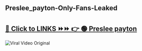 
 ## Preslee_payton-Only-Fans-Leaked

# <h2><a href="https://clipsfans.com/Preslee_payton&ref=git">🔗 Click to LINKS ⏩⏩ 👉 🟢 Preslee payton </a></h2>

<a href="https://clipsfans.com/Preslee_payton&ref=git" rel="nofollow" data-target="animated-image.originalLink"><img src="https://i.ibb.co.com/xMMVF88/686577567.gif" alt="Viral Video Original" style="max-width: 100%; display: inline-block;" data-target="animated-image.originalImage"></a>
